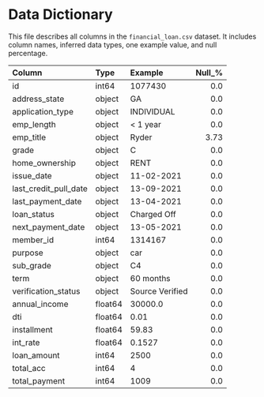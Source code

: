 # Data Dictionary

This file describes all columns in the `financial_loan.csv` dataset. It includes column names, inferred data types, one example value, and null percentage.

| Column | Type | Example | Null_% |
|:-------|:-----|:--------|------:|
| id | int64 | 1077430 | 0.0 |
| address_state | object | GA | 0.0 |
| application_type | object | INDIVIDUAL | 0.0 |
| emp_length | object | < 1 year | 0.0 |
| emp_title | object | Ryder | 3.73 |
| grade | object | C | 0.0 |
| home_ownership | object | RENT | 0.0 |
| issue_date | object | 11-02-2021 | 0.0 |
| last_credit_pull_date | object | 13-09-2021 | 0.0 |
| last_payment_date | object | 13-04-2021 | 0.0 |
| loan_status | object | Charged Off | 0.0 |
| next_payment_date | object | 13-05-2021 | 0.0 |
| member_id | int64 | 1314167 | 0.0 |
| purpose | object | car | 0.0 |
| sub_grade | object | C4 | 0.0 |
| term | object |  60 months | 0.0 |
| verification_status | object | Source Verified | 0.0 |
| annual_income | float64 | 30000.0 | 0.0 |
| dti | float64 | 0.01 | 0.0 |
| installment | float64 | 59.83 | 0.0 |
| int_rate | float64 | 0.1527 | 0.0 |
| loan_amount | int64 | 2500 | 0.0 |
| total_acc | int64 | 4 | 0.0 |
| total_payment | int64 | 1009 | 0.0 |